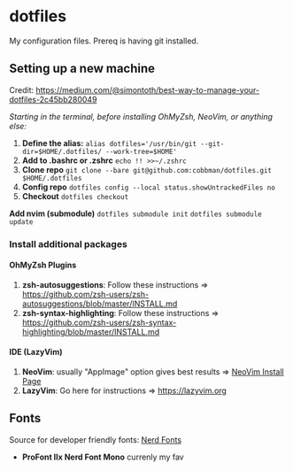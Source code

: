 # dotfiles

My configuration files. Prereq is having git installed.

## Setting up a new machine

Credit: https://medium.com/@simontoth/best-way-to-manage-your-dotfiles-2c45bb280049

*Starting in the terminal, before installing OhMyZsh, NeoVim, or anything else:*

1. **Define the alias:** `alias dotfiles='/usr/bin/git --git-dir=$HOME/.dotfiles/ --work-tree=$HOME'`
2. **Add to .bashrc or .zshrc** `echo !! >>~/.zshrc`
3. **Clone repo** `git clone --bare git@github.com:cobbman/dotfiles.git $HOME/.dotfiles`
4. **Config repo** `dotfiles config --local status.showUntrackedFiles no`
5. **Checkout** `dotfiles checkout`

**Add nvim (submodule)**
`dotfiles submodule init`
`dotfiles submodule update`

### Install additional packages

#### OhMyZsh Plugins

1. **zsh-autosuggestions**: Follow these instructions => https://github.com/zsh-users/zsh-autosuggestions/blob/master/INSTALL.md
2. **zsh-syntax-highlighting**: Follow these instructions => https://github.com/zsh-users/zsh-syntax-highlighting/blob/master/INSTALL.md

#### IDE (LazyVim)

1. **NeoVim**: usually "AppImage" option gives best results => [NeoVim Install Page](https://github.com/neovim/neovim/blob/master/INSTALL.md#appimage-universal-linux-package)
1. **LazyVim**: Go here for instructions => https://lazyvim.org

## Fonts

Source for developer friendly fonts: [Nerd Fonts](https://www.nerdfonts.com/font-downloads)

- **ProFont IIx Nerd Font Mono** currenly my fav





